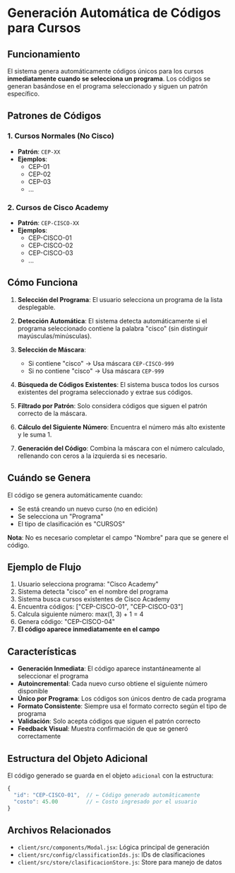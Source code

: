 # Generación Automática de Códigos para Cursos

## Funcionamiento

El sistema genera automáticamente códigos únicos para los cursos **inmediatamente cuando se selecciona un programa**. Los códigos se generan basándose en el programa seleccionado y siguen un patrón específico.

## Patrones de Códigos

### 1. Cursos Normales (No Cisco)
- **Patrón**: `CEP-XX`
- **Ejemplos**: 
  - CEP-01
  - CEP-02
  - CEP-03
  - ...

### 2. Cursos de Cisco Academy
- **Patrón**: `CEP-CISCO-XX`
- **Ejemplos**:
  - CEP-CISCO-01
  - CEP-CISCO-02
  - CEP-CISCO-03
  - ...

## Cómo Funciona

1. **Selección del Programa**: El usuario selecciona un programa de la lista desplegable.

2. **Detección Automática**: El sistema detecta automáticamente si el programa seleccionado contiene la palabra "cisco" (sin distinguir mayúsculas/minúsculas).

3. **Selección de Máscara**: 
   - Si contiene "cisco" → Usa máscara `CEP-CISCO-999`
   - Si no contiene "cisco" → Usa máscara `CEP-999`

4. **Búsqueda de Códigos Existentes**: El sistema busca todos los cursos existentes del programa seleccionado y extrae sus códigos.

5. **Filtrado por Patrón**: Solo considera códigos que siguen el patrón correcto de la máscara.

6. **Cálculo del Siguiente Número**: Encuentra el número más alto existente y le suma 1.

7. **Generación del Código**: Combina la máscara con el número calculado, rellenando con ceros a la izquierda si es necesario.

## Cuándo se Genera

El código se genera automáticamente cuando:
- Se está creando un nuevo curso (no en edición)
- Se selecciona un "Programa"
- El tipo de clasificación es "CURSOS"

**Nota**: No es necesario completar el campo "Nombre" para que se genere el código.

## Ejemplo de Flujo

1. Usuario selecciona programa: "Cisco Academy"
2. Sistema detecta "cisco" en el nombre del programa
3. Sistema busca cursos existentes de Cisco Academy
4. Encuentra códigos: ["CEP-CISCO-01", "CEP-CISCO-03"]
5. Calcula siguiente número: max(1, 3) + 1 = 4
6. Genera código: "CEP-CISCO-04"
7. **El código aparece inmediatamente en el campo**

## Características

- **Generación Inmediata**: El código aparece instantáneamente al seleccionar el programa
- **Autoincremental**: Cada nuevo curso obtiene el siguiente número disponible
- **Único por Programa**: Los códigos son únicos dentro de cada programa
- **Formato Consistente**: Siempre usa el formato correcto según el tipo de programa
- **Validación**: Solo acepta códigos que siguen el patrón correcto
- **Feedback Visual**: Muestra confirmación de que se generó correctamente

## Estructura del Objeto Adicional

El código generado se guarda en el objeto `adicional` con la estructura:

```javascript
{
  "id": "CEP-CISCO-01",  // ← Código generado automáticamente
  "costo": 45.00         // ← Costo ingresado por el usuario
}
```

## Archivos Relacionados

- `client/src/components/Modal.jsx`: Lógica principal de generación
- `client/src/config/classificationIds.js`: IDs de clasificaciones
- `client/src/store/clasificacionStore.js`: Store para manejo de datos 